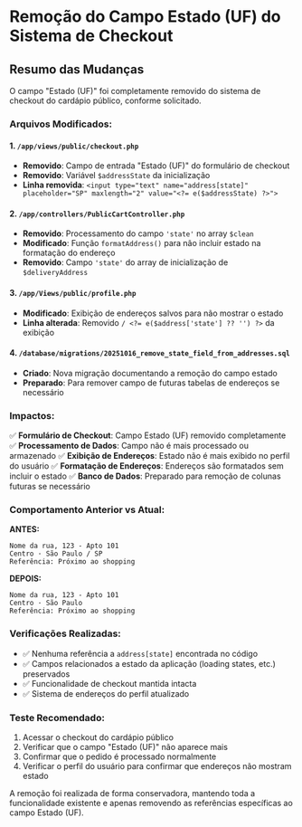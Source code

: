 # Remoção do Campo Estado (UF) do Sistema de Checkout

## Resumo das Mudanças

O campo "Estado (UF)" foi completamente removido do sistema de checkout do cardápio público, conforme solicitado.

### Arquivos Modificados:

#### 1. `/app/views/public/checkout.php`
- **Removido**: Campo de entrada "Estado (UF)" do formulário de checkout
- **Removido**: Variável `$addressState` da inicialização
- **Linha removida**: `<input type="text" name="address[state]" placeholder="SP" maxlength="2" value="<?= e($addressState) ?>">`

#### 2. `/app/controllers/PublicCartController.php`
- **Removido**: Processamento do campo `'state'` no array `$clean`
- **Modificado**: Função `formatAddress()` para não incluir estado na formatação do endereço
- **Removido**: Campo `'state'` do array de inicialização de `$deliveryAddress`

#### 3. `/app/Views/public/profile.php`
- **Modificado**: Exibição de endereços salvos para não mostrar o estado
- **Linha alterada**: Removido `/ <?= e($address['state'] ?? '') ?>` da exibição

#### 4. `/database/migrations/20251016_remove_state_field_from_addresses.sql`
- **Criado**: Nova migração documentando a remoção do campo estado
- **Preparado**: Para remover campo de futuras tabelas de endereços se necessário

### Impactos:

✅ **Formulário de Checkout**: Campo Estado (UF) removido completamente
✅ **Processamento de Dados**: Campo não é mais processado ou armazenado
✅ **Exibição de Endereços**: Estado não é mais exibido no perfil do usuário
✅ **Formatação de Endereços**: Endereços são formatados sem incluir o estado
✅ **Banco de Dados**: Preparado para remoção de colunas futuras se necessário

### Comportamento Anterior vs Atual:

**ANTES:**
```
Nome da rua, 123 - Apto 101
Centro · São Paulo / SP
Referência: Próximo ao shopping
```

**DEPOIS:**
```
Nome da rua, 123 - Apto 101
Centro · São Paulo
Referência: Próximo ao shopping
```

### Verificações Realizadas:

- ✅ Nenhuma referência a `address[state]` encontrada no código
- ✅ Campos relacionados a estado da aplicação (loading states, etc.) preservados
- ✅ Funcionalidade de checkout mantida intacta
- ✅ Sistema de endereços do perfil atualizado

### Teste Recomendado:

1. Acessar o checkout do cardápio público
2. Verificar que o campo "Estado (UF)" não aparece mais
3. Confirmar que o pedido é processado normalmente
4. Verificar o perfil do usuário para confirmar que endereços não mostram estado

A remoção foi realizada de forma conservadora, mantendo toda a funcionalidade existente e apenas removendo as referências específicas ao campo Estado (UF).